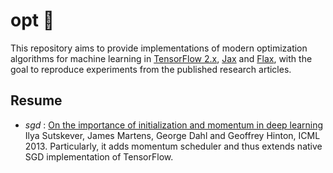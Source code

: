 # opt :dart:
This repository aims to provide implementations of modern optimization algorithms for machine learning in [TensorFlow 2.x](https://github.com/tensorflow/tensorflow), [Jax](https://github.com/google/jax) and [Flax](https://github.com/google/flax), with the goal to reproduce experiments from the published research articles.


## Resume
* *sgd* : [On the importance of initialization and momentum in deep learning](http://proceedings.mlr.press/v28/sutskever13.pdf) Ilya Sutskever, James Martens, George Dahl and Geoffrey Hinton, ICML 2013. Particularly, it adds momentum scheduler and thus extends native SGD implementation of TensorFlow.
